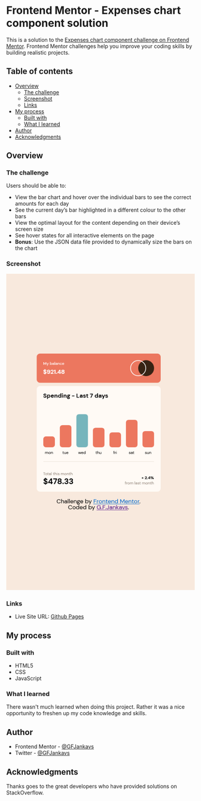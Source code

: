 # Frontend Mentor - Expenses chart component solution

This is a solution to the [Expenses chart component challenge on Frontend Mentor](https://www.frontendmentor.io/challenges/expenses-chart-component-e7yJBUdjwt). Frontend Mentor challenges help you improve your coding skills by building realistic projects. 

## Table of contents

- [Overview](#overview)
  - [The challenge](#the-challenge)
  - [Screenshot](#screenshot)
  - [Links](#links)
- [My process](#my-process)
  - [Built with](#built-with)
  - [What I learned](#what-i-learned)
- [Author](#author)
- [Acknowledgments](#acknowledgments)

## Overview

### The challenge

Users should be able to:

- View the bar chart and hover over the individual bars to see the correct amounts for each day
- See the current day’s bar highlighted in a different colour to the other bars
- View the optimal layout for the content depending on their device’s screen size
- See hover states for all interactive elements on the page
- **Bonus**: Use the JSON data file provided to dynamically size the bars on the chart

### Screenshot

![Expense Chart Screenshot](./screenshot.png)

### Links

- Live Site URL: [Github Pages](https://your-live-site-url.com)

## My process

### Built with

- HTML5
- CSS
- JavaScript

### What I learned

There wasn't much learned when doing this project. Rather it was a nice opportunity to freshen up my code knowledge and skills.

## Author

- Frontend Mentor - [@GFJankavs](https://www.frontendmentor.io/profile/GFJankavs)
- Twitter - [@GFJankavs](https://twitter.com/GFJankavs)

## Acknowledgments

Thanks goes to the great developers who have provided solutions on StackOverflow.
